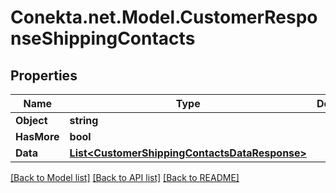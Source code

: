 # Conekta.net.Model.CustomerResponseShippingContacts

## Properties

Name | Type | Description | Notes
------------ | ------------- | ------------- | -------------
**Object** | **string** |  | 
**HasMore** | **bool** |  | 
**Data** | [**List&lt;CustomerShippingContactsDataResponse&gt;**](CustomerShippingContactsDataResponse.md) |  | [optional] 

[[Back to Model list]](../README.md#documentation-for-models) [[Back to API list]](../README.md#documentation-for-api-endpoints) [[Back to README]](../README.md)

